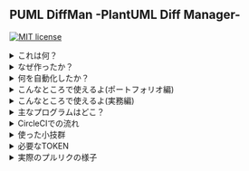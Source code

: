 ## PUML DiffMan -PlantUML Diff Manager-

[![MIT license](https://img.shields.io/badge/License-MIT-blue.svg)](LICENSE)

<details>
<summary>これは何？</summary>

- PlantUMLのコードの画像の比較を自動化した仕組み？リポジトリ

</details>


<details>
<summary>なぜ作ったか？</summary>

- PlantUMLがもっと広まってほしいため、以下のことを容易にし、PlantUMLを使う動機の1つになってほしい
  - 改修前と改修後の図の比較のレビュー
- 思いついたはいいが、似たようなOSSを探せなかったため
- 自分の勉強にもなるため

</details>

<details>
<summary>何を自動化したか？</summary>

- feature/\*ブランチのMasterブランチへのプルリクエスト
- 画像のURL生成
- 画像の比較(Before/After)をプルリクIssueへコメント

</details>

<details>
<summary>こんなところで使えるよ(ポートフォリオ編)</summary>

- UMLを導入することで
  - REAMDEにアーキテクチャ図、ER図をつけると華やかになる
  - チームでの開発や誰かとコミュニケーションをとる時、図も使いますよというアピールになる
    - 非エンジニアとのコミュニケーションは図があるととてもスムーズ(もちろんエンジニア同士も)
- PlantUMLを使うことで
  - 図のバージョン管理もできます( ｰ`дｰ´)ｷﾘｯというアピールになる
- このプログラムを導入することで
  - CircleCIで画像の比較が容易になる => 楽しい!!
  - CircleCIで自動プルリク＆コメント => あふれる全能感!!

</details>

<details>
<summary>こんなところで使えるよ(実務編)</summary>

- PlantUMLとGitを組み合わせることで
  - 配置図/ER図/シーケンス図/フローチャート等のバージョン管理ができる(もちろん対応している図も！！)
    - マーケターの人とかもER図のバージョン管理は嬉しい（らしい）
    - PlantUML単体でやっているとこはあっても、バージョン管理をしっかりしてなければ、とてももったいない
- このプログラムを導入することで
  - プルリクのコメントに画像比較が自動で出るためコードレビューならぬ図のレビューがGitHubの中だけで完結 => 嬉しい!!

</details>

<details>
<summary>主なプログラムはどこ？</summary>

- .circleci/config.yml
- puml\_compressor.rb

</details>

<details>
<summary>CircleCIでの流れ</summary>

![alt](https://www.plantuml.com/plantuml/png/UDfpA2v9B2efpStXqj3IL53GrRLJK4egIinBpb38IynDLKZBp2b9BLBYyanJK4fBJImfBKhLrr9IACb8pUC2AOwEJ2sELL1wqRxgQVVKnytJ7pUlVjoywd7JUYMmj1Aoa6TnSMdguyRLJzVlUzmu_N7ZifYyP-kdlDZJ_7pAYkTJTZzjxd_SjFbnyyB7pK2out7Jf6TTKv-ls0yn2UWyhjISubGunpKl9JEDoo4rBmNaUW3mLbXQ)

</details>

<details>
<summary>使った小技群</summary>

- プルリクがなければhubコマンドによるCicleCIから自動プルリク
  - PULL_REQUEST_TEMPLATE.mdを使ってIssueTitleのTemplateも編集可能
- CircleCIで\*.pumlだけdiffがあれば、画像URLを作成
  - コメントや空白行はdiffとして見ていない
- Github APIを利用したプルリクIssueへ画像URLを自動コメント
- 自分でPlantUMLコードの圧縮文字列の作成
  - [PlantUMLのサーバをrubyから使ってみた](https://kray.jp/blog/plantuml-server-from-ruby/)

</details>

<details>
<summary>必要なTOKEN</summary>

- GITHUB\_TOKEN
  - プルリクやコメント追加に必要

</details>

<details>
<summary>実際のプルリクの様子</summary>

- [https://github.com/sunakan/puml-diffman/pull/1](https://github.com/sunakan/puml-diffman/pull/1)
- [https://github.com/sunakan/puml-diffman/pull/3](https://github.com/sunakan/puml-diffman/pull/3)

</details>
